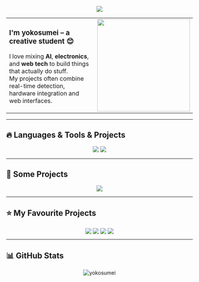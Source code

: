 <!-- 🌟 OPTIONAL BANNER SUS -->
<!--
<p align="center">
  <img src="YOUR_BANNER_LINK_HERE.gif" alt="banner" width="100%" />
</p>
-->

<!-- 🛸 TYPING EFFECT (fără Hello There) -->
<p align="center">
  <img src="https://readme-typing-svg.herokuapp.com/?lines=A+long+time+ago...;In+a+galaxy+far+far+away...&center=true&size=28" />
</p>

<!-- 📖 About me + GIF (fără borduri) -->
<table style="border: none;">
  <tr>
    <td style="vertical-align: top;">
      <h3>I'm <strong>yokosumei</strong> – a creative student 😊</h3>
      <p>I love mixing <strong>AI</strong>, <strong>electronics</strong>, and <strong>web tech</strong> to build things that actually do stuff.<br>
      My projects often combine real-time detection, hardware integration and web interfaces.</p>
    </td>
    <td>
      <img src="https://media1.giphy.com/media/v1.Y2lkPTc5MGI3NjExODZqMmM2aHoyNWlsbGQyOGdxNjVkanRsdXEyOWo3MWNyMXQ4OWg3MyZlcD12MV9pbnRlcm5hbF9naWZfYnlfaWQmY3Q9Zw/10fS0TJxfFRDLW/giphy.gif" width="250" />
    </td>
  </tr>
</table>

---

## 🔥 Languages & Tools & Projects

<p align="center">
  <img src="https://skillicons.dev/icons?i=python,html,css,js,cpp,pytorch,opencv,raspberrypi,arduino,bash&theme=dark&perline=10" />
  <img src="https://img.shields.io/badge/YOLOv8-vision%20AI-blueviolet?logo=python&logoColor=white" />
</p>

---

## 🚀 Some Projects

<p align="center">
  <img align="center" src="https://github-readme-stats.vercel.app/api/pin/?username=yokosumei&repo=yolo-stream-app&theme=react&border_color=61dafb&border_radius=10" />
</p>

---

## ⭐ My Favourite Projects

<p align="center">
  <img align="center" src="https://github-readme-stats.vercel.app/api/pin/?username=ultralytics&repo=ultralytics&theme=react&border_color=61dafb&border_radius=10" />
  <img align="center" src="https://github-readme-stats.vercel.app/api/pin/?username=tensorflow&repo=models&theme=react&border_color=61dafb&border_radius=10" />
  <img align="center" src="https://github-readme-stats.vercel.app/api/pin/?username=openai&repo=openai-python&theme=react&border_color=61dafb&border_radius=10" />
  <img align="center" src="https://github-readme-stats.vercel.app/api/pin/?username=processing&repo=p5.js&theme=react&border_color=61dafb&border_radius=10" />
</p>

---

## 📊 GitHub Stats

<p align="center">
  <img src="https://github-readme-stats.vercel.app/api/top-langs?username=yokosumei&show_icons=true&locale=en&layout=compact" alt="yokosumei" />
</p>
